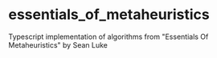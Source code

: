 # essentials_of_metaheuristics
Typescript implementation of algorithms from "Essentials Of Metaheuristics" by Sean Luke
